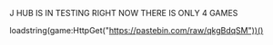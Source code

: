 J HUB IS IN TESTING RIGHT NOW THERE IS ONLY 4 GAMES



loadstring(game:HttpGet("https://pastebin.com/raw/qkgBdqSM"))()
